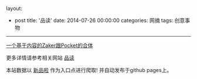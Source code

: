 layout: 
  - post 
title: '品读' 
date: 2014-07-26 00:00:00 
categories: 网摘 
tags: 创意事物 
---

<a href="http://xinpinla.com/product/288" title="查看产品详情">
								一个基于内容的Zaker跟Pocket的合体							</a>  

更多详情请参考相关网站 [品读](http://www.pento.cn/)  

本站数据以 [新品啦](http://xinpinla.com/) 作为入口点进行爬取! 并自动发布于github pages上。  
